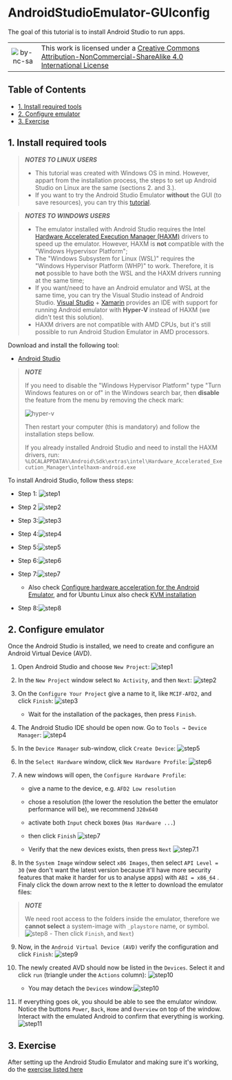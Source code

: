 # AndroidStudioEmulator-GUIconfig <!-- omit in toc -->

The goal of this tutorial is to install Android Studio to run apps.

|         |           |
| :-:     | :--       |
| ![by-nc-sa](https://i.creativecommons.org/l/by-nc-sa/4.0/88x31.png) | This work is licensed under a [Creative Commons Attribution-NonCommercial-ShareAlike 4.0 International License](http://creativecommons.org/licenses/by-nc-sa/4.0/) |

## Table of Contents <!-- omit in toc -->
- [1. Install required tools](#1-install-required-tools)
- [2. Configure emulator](#2-configure-emulator)
- [3. Exercise](#3-exercise)

## 1. Install required tools

> **_NOTES TO LINUX USERS_**
> 
> - This tutorial was created with Windows OS in mind. However, appart from the installation process, the steps to set up Android Studio on Linux are the same (sections 2. and 3.).
> - If you want to try the Android Studio Emulator **without** the GUI (to save resources), you can try this [tutorial](https://labcif.github.io/AndroidStudioEmulator-cmdConfig/).

> **_NOTES TO WINDOWS USERS_**
>  
> - The emulator installed with Android Studio requires the Intel [Hardware Accelerated Execution Manager (HAXM)](https://github.com/intel/haxm) drivers to speed up the emulator. However, HAXM is **not** compatible with the "Windows Hypervisor Platform";
> - The "Windows Subsystem for Linux (WSL)" requires the "Windows Hypervisor Platform (WHP)" to work. Therefore, it is **not** possible to have both the WSL and the HAXM drivers running at the same time;
> - If you want/need to have an Android emulator and WSL at the same time, you can try the Visual Studio instead of Android Studio. [Visual Studio](https://docs.microsoft.com/en-us/xamarin/android/get-started/installation/android-emulator/hardware-acceleration?pivots=windows) + [Xamarin](https://docs.microsoft.com/en-us/xamarin/get-started/installation/windows) provides an IDE with support for running Android emulator with **Hyper-V** instead of HAXM (we didn't test this solution).
> - HAXM drivers are not compatible with AMD CPUs, but it's still possible to run Android Studion Emulator in AMD processors.

Download and install the following tool:

- [Android Studio](https://developer.android.com/studio)

> **_NOTE_**
>
> If you need to disable the "Windows Hypervisor Platform" type "Turn Windows features on or of" in the Windows search bar, then **disable** the feature from the menu by removing the check mark:
>
> ![hyper-v](imgs/hyper-v.png)
> 
> Then restart your computer (this is mandatory) and follow the installation steps bellow.
> 
> If you already installed Android Studio and need to install the HAXM drivers, run: `%LOCALAPPDATA%\Android\Sdk\extras\intel\Hardware_Accelerated_Execution_Manager\intelhaxm-android.exe`

To install Android Studio, follow thess steps:
- Step 1: ![step1](imgs/inst-01v2.png)

- Step 2 ![step2](imgs/inst-02v2.png)

- Step 3:![step3](imgs/inst-03v2.png)

- Step 4:![step4](imgs/inst-04v2.png)

- Step 5:![step5](imgs/inst-05v2.png)

- Step 6:![step6](imgs/inst-06v2.png)

- Step 7:![step7](imgs/inst-07v2.png)
	- Also check [Configure hardware acceleration for the Android Emulator](https://developer.android.com/studio/run/emulator-acceleration?utm_source=android-studio), and for Ubuntu Linux also check [KVM installation](https://help.ubuntu.com/community/KVM)

- Step 8:![step8](imgs/inst-08v2.png)


## 2. Configure emulator

Once the Android Studio is installed, we need to create and configure an Android Virtual Device (AVD).

1. Open Android Studio and choose `New Project`:
    ![step1](imgs/as-01v2.png)

2. In the `New Project` window select `No Activity`, and then `Next`:
    ![step2](imgs/as-02v2.png)

3. On the `Configure Your Project` give a name to it, like `MCIF-AFD2`, and click `Finish`:
    ![step3](imgs/as-03v2.png)
	- Wait for the installation of the packages, then press `Finish`.

4. The Android Studio IDE should be open now. Go to `Tools → Device Manager`:
    ![step4](imgs/as-04v2.png)

5. In the `Device Manager` sub-window, click `Create Device`:
    ![step5](imgs/as-05v2.png)

6. In the `Select Hardware` window, click `New Hardware Profile`:
    ![step6](imgs/as-06v2.png)

7. A new windows will open, the `Configure Hardware Profile`:
	- give a name to the device, e.g. `AFD2 Low resolution`
	- chose a resolution (the lower the resolution the better the emulator performance will be), we recommend `320x640`
	- activate both `Input` check boxes (`Has Hardware ...`)
	- then click `Finish`
    ![step7](imgs/as-07v2.png)

	- Verify that the new devices exists, then press `Next`
		![step7.1](imgs/as-07.1v2.png)

8. In the `System Image` window select `x86 Images`, then select `API Level = 30` (we don't want the latest version because it'll have more security features that make it harder for us to analyse apps) with `ABI = x86_64` . Finaly click the down arrow next to the `R` letter to download the emulator files:

> **_NOTE_**
>
> We need root access to the folders inside the emulator, therefore we **cannot select** a system-image with `_playstore` name, or symbol.
	![step8](imgs/as-08v2.png)
	- Then click `Finish`, and `Next`)

9. Now, in the `Android Virtual Device (AVD)` verify the configuration and click `Finish`:
	![step9](imgs/as-09v2.png)

10. The newly created AVD should now be listed in the `Devices`. Select it and click `run` (triangle under the `Actions` column):
	![step10](imgs/as-10v2.png)
	- You may detach the `Devices` window:![step10](imgs/as-10.1v2.png)
	

11. If everything goes ok, you should be able to see the emulator window. Notice the buttons `Power`, `Back`, `Home` and `Overview` on top of the window. Interact with the emulated Android to confirm that everything is working.
	![step11](imgs/as-11v2.png)

## 3. Exercise

After setting up the Android Studio Emulator and making sure it's working, do the [exercise listed here](https://labcif-tutorials.github.io/AndroidStudioEmulator-acquireAppsData/)
